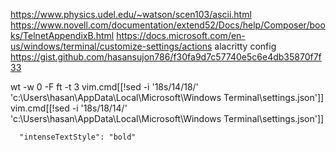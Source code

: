 https://www.physics.udel.edu/~watson/scen103/ascii.html
https://www.novell.com/documentation/extend52/Docs/help/Composer/books/TelnetAppendixB.html
https://docs.microsoft.com/en-us/windows/terminal/customize-settings/actions
alacritty config https://gist.github.com/hasansujon786/f30fa9d7c57740e5c6e4db35870f7f33

wt -w 0 -F ft -t 3
vim.cmd[[!sed -i '18s/14/18/' 'c:\\Users\\hasan\\AppData\\Local\Microsoft\\Windows Terminal\\settings.json']]
vim.cmd[[!sed -i '18s/18/14/' 'c:\\Users\\hasan\\AppData\\Local\Microsoft\\Windows Terminal\\settings.json']]


      "intenseTextStyle": "bold"

